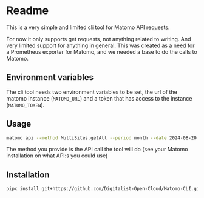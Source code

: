# Readme

This is a very simple and limited cli tool for Matomo API requests.

For now it only supports get requests, not anything related to writing. And very limited support for anything in general. This was created as a need for a Prometheus exporter for Matomo, and we needed a base to do the calls to Matomo.

## Environment variables

The cli tool needs two environment variables to be set, the url of the matomo instance (`MATOMO_URL`) and a token that has access to the instance (`MATOMO_TOKEN`).

## Usage

```sh
matomo api --method MultiSites.getAll --period month --date 2024-08-20 --show_columns nb_actions
```

The method you provide is the API call the tool will do (see your Matomo installation on what API:s you could use)

## Installation

```sh
pipx install git+https://github.com/Digitalist-Open-Cloud/Matomo-CLI.git
```
